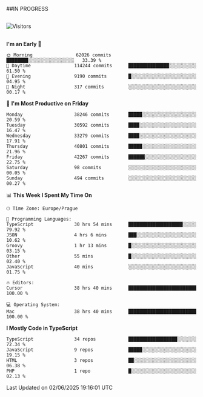 ##IN PROGRESS
##
![Visitors](https://komarev.com/ghpvc/?username=petrbui&style=for-the-badge&label=Visitors+👀)



##
<!--
[![My GitHub stats](https://github-readme-stats.vercel.app/api?username=petrbui&theme=github_dark)](https://github.com/anuraghazra/github-readme-stats)

[![My wakatime stats](https://github-readme-stats.vercel.app/api/wakatime?username=petrbui&theme=github_dark)](https://github.com/anuraghazra/github-readme-stats)
-->
<!--START_SECTION:waka-->
**I'm an Early 🐤** 

```text
🌞 Morning                62026 commits       ████████░░░░░░░░░░░░░░░░░   33.39 % 
🌆 Daytime                114244 commits      ███████████████░░░░░░░░░░   61.50 % 
🌃 Evening                9190 commits        █░░░░░░░░░░░░░░░░░░░░░░░░   04.95 % 
🌙 Night                  317 commits         ░░░░░░░░░░░░░░░░░░░░░░░░░   00.17 % 
```
📅 **I'm Most Productive on Friday** 

```text
Monday                   38246 commits       █████░░░░░░░░░░░░░░░░░░░░   20.59 % 
Tuesday                  30592 commits       ████░░░░░░░░░░░░░░░░░░░░░   16.47 % 
Wednesday                33279 commits       ████░░░░░░░░░░░░░░░░░░░░░   17.91 % 
Thursday                 40801 commits       █████░░░░░░░░░░░░░░░░░░░░   21.96 % 
Friday                   42267 commits       ██████░░░░░░░░░░░░░░░░░░░   22.75 % 
Saturday                 98 commits          ░░░░░░░░░░░░░░░░░░░░░░░░░   00.05 % 
Sunday                   494 commits         ░░░░░░░░░░░░░░░░░░░░░░░░░   00.27 % 
```


📊 **This Week I Spent My Time On** 

```text
🕑︎ Time Zone: Europe/Prague

💬 Programming Languages: 
TypeScript               30 hrs 54 mins      ████████████████████░░░░░   79.92 % 
JSON                     4 hrs 6 mins        ███░░░░░░░░░░░░░░░░░░░░░░   10.62 % 
Groovy                   1 hr 13 mins        █░░░░░░░░░░░░░░░░░░░░░░░░   03.15 % 
Other                    55 mins             █░░░░░░░░░░░░░░░░░░░░░░░░   02.40 % 
JavaScript               40 mins             ░░░░░░░░░░░░░░░░░░░░░░░░░   01.75 % 

🔥 Editors: 
Cursor                   38 hrs 40 mins      █████████████████████████   100.00 % 

💻 Operating System: 
Mac                      38 hrs 40 mins      █████████████████████████   100.00 % 
```

**I Mostly Code in TypeScript** 

```text
TypeScript               34 repos            ██████████████████░░░░░░░   72.34 % 
JavaScript               9 repos             █████░░░░░░░░░░░░░░░░░░░░   19.15 % 
HTML                     3 repos             ██░░░░░░░░░░░░░░░░░░░░░░░   06.38 % 
PHP                      1 repo              █░░░░░░░░░░░░░░░░░░░░░░░░   02.13 % 
```




 Last Updated on 02/06/2025 19:16:01 UTC
<!--END_SECTION:waka-->

